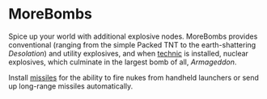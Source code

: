 # MoreBombs
Spice up your world with additional explosive nodes. MoreBombs provides conventional (ranging from the simple Packed TNT to the earth-shattering _Desolation_) and utility explosives, and when [technic](https://github.com/minetest-mods/technic) is installed, nuclear explosives, which culminate in the largest bomb of all, _Armageddon_.

Install [missiles](https://github.com/tigris-mt/missiles) for the ability to fire nukes from handheld launchers or send up long-range missiles automatically.
